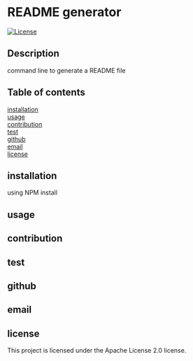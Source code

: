 
  # README generator
  [![License](https://img.shields.io/badge/License-Apache_2.0-blue.svg)]((https://opensource.org/licenses/Apache-2.0))
  ## Description
  command line to generate a README file
  ## Table of contents
[installation](#installation)  
[usage](#usage)  
[contribution](#contribution)  
[test](#test)  
[github](#github)  
[email](#email)  
[license](#license)  
## installation  
 using NPM install
## usage
  
## contribution
  
## test
  
  ## github
  
  ## email
  
  ## license
  This project is licensed under the Apache License 2.0 license.

